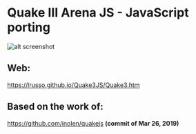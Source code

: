 # Quake III Arena JS - JavaScript porting

![alt screenshot](https://raw.githubusercontent.com/lrusso/Quake3JS/master/Quake3.png)

## Web:

https://lrusso.github.io/Quake3JS/Quake3.htm

## Based on the work of:

https://github.com/inolen/quakejs **(commit of Mar 26, 2019)**
